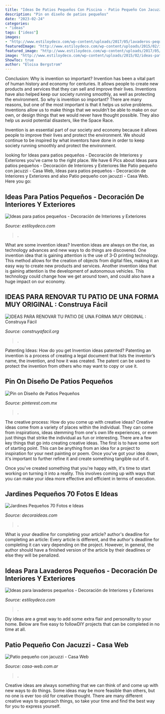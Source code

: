 ```yaml
---
title: "Ideas De Patios Pequeños Con Piscina - Patio Pequeño Con Jacuzzi"
description: "Pin on diseño de patios pequeños"
date: "2023-02-24"
categories:
- "ideas"
tags: ["ideas"]
images:
- "http://www.estiloydeco.com/wp-content/uploads/2017/05/lavaderos-pequenos-14.jpg"
featuredImage: "http://www.estiloydeco.com/wp-content/uploads/2015/02/ideas-patios-pequenos-ideas6.jpg"
featured_image: "http://www.estiloydeco.com/wp-content/uploads/2017/05/lavaderos-pequenos-14.jpg"
image: "http://www.estiloydeco.com/wp-content/uploads/2015/02/ideas-patios-pequenos-ideas6.jpg"
ShowToc: true
author: "Eloisa Bergstrom"
---
```



Conclusion: Why is invention so important?
Invention has been a vital part of human history and economy for centuries. It allows people to create new products and services that they can sell and improve their lives. Inventions have also helped keep our society running smoothly, as well as protecting the environment.
So why is invention so important? There are many reasons, but one of the most important is that it helps us solve problems. Inventions allow us to make things that we wouldn’t be able to make on our own, or design things that we would never have thought possible. They also help us avoid potential disasters, like the Space Race.

 Invention is an essential part of our society and economy because it allows people to improve their lives and protect the environment. We should continue to be inspired by what inventors have done in order to keep society running smoothly and protect the environment.

	

		
looking for Ideas para patios pequeños - Decoración de Interiores y Exteriores you've came to the right place. We have 6 Pics about Ideas para patios pequeños - Decoración de Interiores y Exteriores like Patio pequeño con jacuzzi - Casa Web, Ideas para patios pequeños - Decoración de Interiores y Exteriores and also Patio pequeño con jacuzzi - Casa Web. Here you go:
		
    
## Ideas Para Patios Pequeños - Decoración De Interiores Y Exteriores

<img loading=lazy src="http://www.estiloydeco.com/wp-content/uploads/2015/02/ideas-patios-pequenos-ideas6.jpg" onerror="this.onerror=null;this.src='https://tse4.mm.bing.net/th?id=OIP.VnF-R85Kg-1PHwn2uQgHmwHaD4&amp;pid=15.1';" alt="Ideas para patios pequeños - Decoración de Interiores y Exteriores">

_Source: estiloydeco.com_

>. 

	

What are some invention ideas?
Invention ideas are always on the rise, as technology advances and new ways to do things are discovered. One invention idea that is gaining attention is the use of 3-D printing technology. This method allows for the creation of objects from digital files, making it an easy way to create new products and services. Another invention idea that is gaining attention is the development of autonomous vehicles. This technology could change how we get around town, and could also have a huge impact on our economy.

    
## IDEAS PARA RENOVAR TU PATIO DE UNA FORMA MUY ORIGINAL : Construya Fácil

<img loading=lazy src="https://1.bp.blogspot.com/-t-CGyHhxUpE/X6v4fb677II/AAAAAAABk-w/cvYXeBJ-3Ho0R9hSOPVkBw5JhLXeOv_DQCLcBGAsYHQ/s2048/patio-1.jpg" onerror="this.onerror=null;this.src='https://tse4.mm.bing.net/th?id=OIP.Kh1RsjjwrjEH7oN3OKCTSwHaK6&amp;pid=15.1';" alt="IDEAS PARA RENOVAR TU PATIO DE UNA FORMA MUY ORIGINAL : Construya Fácil">

_Source: construyafacil.org_

>. 

	

Patenting Ideas: How do you get Invention ideas patented?
Patenting an invention is a process of creating a legal document that lists the inventor’s name, the invention, and how it was created. The patent can be used to protect the invention from others who may want to copy or use it.

    
## Pin On Diseño De Patios Pequeños

<img loading=lazy src="https://i.pinimg.com/736x/f8/f6/d8/f8f6d8c9eaf29e8c4bc94aac66a66f2f.jpg" onerror="this.onerror=null;this.src='https://tse4.mm.bing.net/th?id=OIP.Tjqm6dv_ic6yQTXltg9dzQHaLH&amp;pid=15.1';" alt="Pin on Diseño de Patios Pequeños">

_Source: pinterest.com.mx_

>. 

	

The creative process: How do you come up with creative ideas?
Creative ideas come from a variety of places within the individual. They can come from inspirations, ideas stemming from one's own life experiences, or even just things that strike the individual as fun or interesting. 
There are a few key things that go into creating creative ideas. The first is to have some sort of starting point. This can be anything from an idea for a project to inspiration for your next painting or poem. Once you've got your idea down, it's important to further refine it and create something tangible out of it. 

Once you've created something that you're happy with, it's time to start working on turning it into a reality. This involves coming up with ways that you can make your idea more effective and efficient in terms of execution.

    
## Jardines Pequeños 70 Fotos E Ideas

<img loading=lazy src="http://decoraideas.com/wp-content/uploads/2016/01/002-2.jpg" onerror="this.onerror=null;this.src='https://tse4.mm.bing.net/th?id=OIP.gmFpBZzXXuJrTSf5lJSQMQHaH-&amp;pid=15.1';" alt="Jardines Pequeños 70 Fotos e Ideas">

_Source: decoraideas.com_

>. 

	

What is your deadline for completing your article?
author's deadline for completing an article:
Every article is different, and the author's deadline for completing it can vary depending on the project. However, in general, the author should have a finished version of the article by their deadlines or else they will be penalized.

    
## Ideas Para Lavaderos Pequeños - Decoración De Interiores Y Exteriores

<img loading=lazy src="http://www.estiloydeco.com/wp-content/uploads/2017/05/lavaderos-pequenos-14.jpg" onerror="this.onerror=null;this.src='https://tse2.mm.bing.net/th?id=OIP.MkQPYg6lMDZt4v8iRwG1rAHaLJ&amp;pid=15.1';" alt="Ideas para lavaderos pequeños - Decoración de Interiores y Exteriores">

_Source: estiloydeco.com_

>. 

	

Diy ideas are a great way to add some extra flair and personality to your home. Below are five easy to followDIY projects that can be completed in no time at all.

    
## Patio Pequeño Con Jacuzzi - Casa Web

<img loading=lazy src="https://casa-web.com.ar/wp-content/uploads/2020/05/Patio-pequeño-con-jacuzzi-450x600.jpg" onerror="this.onerror=null;this.src='https://tse4.mm.bing.net/th?id=OIP.f8RV4xIy2a6zOEYN7v2bOwAAAA&amp;pid=15.1';" alt="Patio pequeño con jacuzzi - Casa Web">

_Source: casa-web.com.ar_

>. 

	

Creative ideas are always something that we can think of and come up with new ways to do things. Some ideas may be more feasible than others, but no one is ever too old for creative thought. There are many different creative ways to approach things, so take your time and find the best way for you to express yourself.

